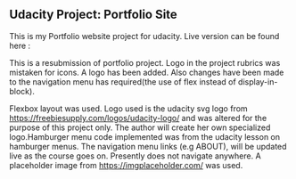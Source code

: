 ## Udacity Project: Portfolio Site
This is my Portfolio website project for udacity. Live version can be found here :

This is a resubmission of portfolio project. Logo in the project rubrics was mistaken for icons. A logo has been added. Also changes have been made to the navigation menu has required(the use of flex instead of display-in-block). 

Flexbox layout was used. Logo used is the udacity svg logo from https://freebiesupply.com/logos/udacity-logo/ and was altered for the purpose of this project only. The author will create her own specialized logo.Hamburger menu code implemented was from the udacity lesson on hamburger menus. The navigation menu links (e.g ABOUT), will be updated live as the course goes on. Presently does not navigate anywhere.  A placeholder image from https://imgplaceholder.com/ was used. 

